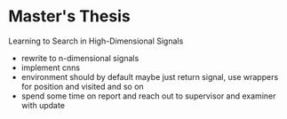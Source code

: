 # Master's Thesis

Learning to Search in High-Dimensional Signals

- rewrite to n-dimensional signals
- implement cnns
- environment should by default maybe just return signal, use wrappers for position and visited and so on
- spend some time on report and reach out to supervisor and examiner with update